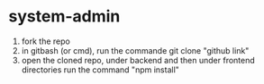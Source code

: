 # system-admin
1. fork the repo
2. in gitbash (or cmd), run the commande git clone "github link"
3. open the cloned repo, under backend and then under frontend directories run the command "npm install"

